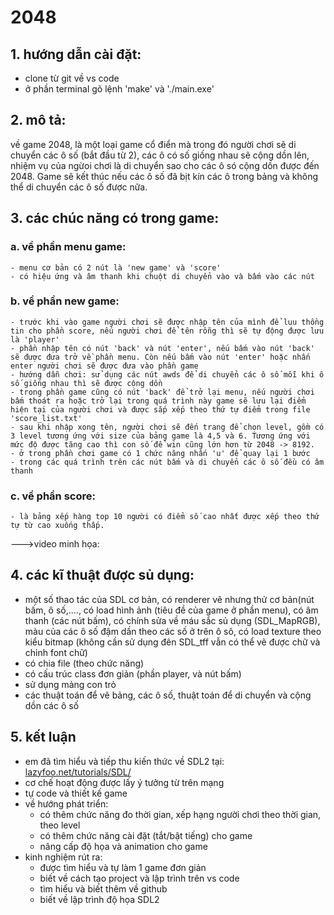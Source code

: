# 2048
## 1. hướng dẫn cài đặt:
  - clone từ git về vs code
  - ở phần terminal gõ lệnh 'make' và './main.exe'
## 2. mô tả:
  về game 2048, là một loại game cổ điển mà trong đó người chơi sẽ di chuyển các ô số (bắt đầu từ 2), các ô có số giống nhau sẽ cộng dồn lên, nhiệm vụ của ngừoi chơi là di chuyển sao cho các ô só cộng dồn được đến 2048. Game sẽ kết thúc nếu các ô số đã bịt kín các ô trong bảng và không thể di chuyển các ô số được nữa.
## 3. các chúc năng có trong game: 
 ### a. về phần menu game:
    - menu cơ bản có 2 nút là 'new game' và 'score'
    - có hiệu ứng và âm thanh khi chuột di chuyển vào và bấm vào các nút
  ### b. về phần new game:
    - trước khi vào game người chơi sẽ được nhập tên của mình để luu thồng tin cho phần score, nếu người chơi để tên rỗng thì sẽ tự động được lưu là 'player'
    - phần nhập tên có nút 'back' và nút 'enter', nếu bấm vào nút 'back' sẽ được đưa trở về phần menu. Còn nếu bấm vào nút 'enter' hoặc nhấn enter người chơi sẽ được đưa vào phần game
    - hướng dẫn chơi: sử dụng các nút awds để di chuyển các ô số mỗi khi ô số giống nhau thì sẽ được cộng dồn
    - trong phần game cũng có nút 'back' để trở lại menu, nếu người chơi bấm thoát ra hoặc trở lại trong quá trình này game sẽ lưu lại điểm hiện tại của người chơi và được sắp xếp theo thứ tự điểm trong file 'score_list.txt'
    - sau khi nhập xong tên, người chơi sẽ đến trang để chọn level, gồm có 3 level tương ứng với size của bảng game là 4,5 và 6. Tương ứng với mức độ được tăng cao thì con số để win cũng lớn hơn từ 2048 -> 8192.
    - ở trong phần chơi game có 1 chức năng nhấn 'u' để quay lại 1 bước
    - trong các quá trình trên các nút bấm và di chuyển các ô số đều có âm thanh
  ### c. về phần score:
    - là bảng xếp hàng top 10 người có điểm số cao nhất được xếp theo thứ tự từ cao xuống thấp.
   --->video minh họa: 
## 4. các kĩ thuật được sủ dụng:
  - một số thao tác của SDL cơ bản, có renderer vẽ nhưng thử cơ bản(nút bấm, ô số,...., có load hình ảnh (tiêu đề của game ở phần menu), có âm thanh (các nút bấm), có chính sửa về máu sắc sủ dụng (SDL_MapRGB), màu của các ô số đậm dần theo các số ở trên ô sô, có load texture theo kiểu bitmap (không cần sử dụng đên SDL_tff vẫn có thể vẽ được chữ và chỉnh font chữ) 
  - có chia file (theo chức năng)
  - có cấu trúc class đơn giản (phần player, và nút bấm)
  - sử dụng mảng con trỏ 
  - các thuật toán để vẽ bảng, các ô số, thuật toán để di chuyển và cộng dồn các ô số
## 5. kết luận
  - em đã tìm hiểu và tiếp thu kiến thức về SDL2 tại:[ lazyfoo.net/tutorials/SDL/](https://lazyfoo.net/tutorials/SDL/)
  - cơ chế hoạt động được lấy ý tưởng từ trên mạng
  - tự code và thiết kế game
  - về hướng phát triển: 
      + có thêm chức năng đo thời gian, xếp hạng người chơi theo thời gian, theo level
      + có thêm chức năng cài đặt (tắt/bật tiếng) cho game
      + nâng cấp độ họa và animation cho game
  - kinh nghiệm rút ra:
      + được tìm hiểu và tự làm 1 game đơn giản
      + biết về cách tạo project và lập trình trên vs code
      + tìm hiểu và biết thêm về github
      + biết về lập trình độ họa SDL2

